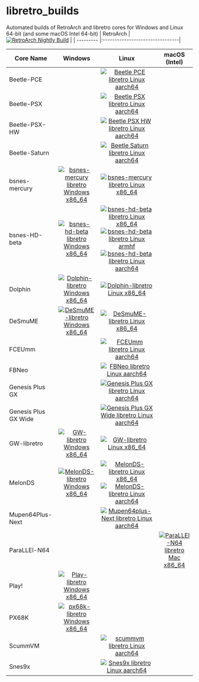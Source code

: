# libretro_builds
Automated builds of RetroArch and libretro cores for Windows and Linux 64-bit (and some macOS Intel 64-bit)
| RetroArch | [![RetroArch Nightly Build](https://github.com/hizzlekizzle/RetroArch-AppImage/workflows/RetroArch%20Nightly%20Build/badge.svg)](https://github.com/hizzlekizzle/RetroArch-AppImage/releases/tag/Nightlies) |
| --------- |:--------------------------------|

| Core Name | Windows | Linux | macOS (Intel) |
| --------- |:-------:|:-----:|:-------------:|
| Beetle-PCE | | [![Beetle PCE libretro Linux aarch64](https://github.com/hunterk/libretro_builds/actions/workflows/linaarch64-beetle-pce.yml/badge.svg)](https://github.com/hunterk/libretro_builds/releases/download/Linux_aarch64/mednafen_pce_libretro.so.zip) | |
| Beetle-PSX | | [![Beetle PSX libretro Linux aarch64](https://github.com/hunterk/libretro_builds/actions/workflows/linaarch64-beetle-psx.yml/badge.svg)](https://github.com/hunterk/libretro_builds/releases/download/Linux_aarch64/mednafen_psx_libretro.so.zip) | |
| Beetle-PSX-HW | | [![Beetle PSX HW libretro Linux aarch64](https://github.com/hunterk/libretro_builds/actions/workflows/linaarch64-beetle-psx-hw.yml/badge.svg)](https://github.com/hunterk/libretro_builds/releases/download/Linux_aarch64/mednafen_psx_hw_libretro.so.zip) | |
| Beetle-Saturn | | [![Beetle Saturn libretro Linux aarch64](https://github.com/hunterk/libretro_builds/actions/workflows/linaarch64_beetle-saturn.yml/badge.svg)](https://github.com/hunterk/libretro_builds/releases/download/Linux_aarch64/mednafen_saturn_libretro.so.zip) | |
| bsnes-mercury | [![bsnes-mercury libretro Windows x86_64](https://github.com/hunterk/libretro_builds/workflows/bsnes-mercury%20libretro%20Windows%20x86_64/badge.svg)](https://github.com/hunterk/libretro_builds/releases/download/Windows_64-bit/bsnes-mercury-bundle.zip) | [![bsnes-mercury libretro Linux x86_64](https://github.com/hunterk/libretro_builds/workflows/bsnes-mercury%20libretro%20Linux%20x86_64/badge.svg)](https://github.com/hunterk/libretro_builds/releases/download/Linux_64-bit/bsnes-mercury-bundle.zip) | |
| bsnes-HD-beta | [![bsnes-hd-beta libretro Windows x86_64](https://github.com/hunterk/libretro_builds/workflows/bsnes-hd-beta%20libretro%20Windows%20x86_64/badge.svg)](https://github.com/hunterk/libretro_builds/releases/download/Windows_64-bit/bsnes_hd_beta_libretro.dll.zip) | [![bsnes-hd-beta libretro Linux x86_64](https://github.com/hunterk/libretro_builds/workflows/bsnes-hd-beta%20libretro%20Linux%20x86_64/badge.svg)](https://github.com/hunterk/libretro_builds/releases/download/Linux_64-bit/bsnes_hd_beta_libretro.so.zip)[![bsnes-hd-beta libretro Linux armhf](https://github.com/hunterk/libretro_builds/actions/workflows/linarmhf_bsnes-hd-beta.yml/badge.svg)](https://github.com/hunterk/libretro_builds/releases/download/Linux_armhf/bsnes_hd_beta_libretro.so.zip)[![bsnes-hd-beta libretro Linux aarch64](https://github.com/hunterk/libretro_builds/actions/workflows/linaarch64_bsnes-hd-beta.yml/badge.svg)](https://github.com/hunterk/libretro_builds/releases/download/Linux_aarch64/bsnes_hd_beta_libretro.so.zip)| |
| Dolphin   | [![Dolphin-libretro Windows x86_64](https://github.com/hunterk/libretro_builds/workflows/Dolphin-libretro%20Windows%20x86_64/badge.svg)](https://github.com/hunterk/libretro_builds/releases/download/Windows_64-bit/dolphin_libretro.dll.zip) | [![Dolphin-libretro Linux x86_64](https://github.com/hunterk/libretro_builds/workflows/Dolphin-libretro%20Linux%20x86_64/badge.svg)](https://github.com/hunterk/libretro_builds/releases/download/Linux_64-bit/dolphin_libretro.so.zip) | |
| DeSmuME   | [![DeSmuME-libretro Windows x86_64](https://github.com/hunterk/libretro_builds/workflows/DeSmuME-libretro%20Windows%20x86_64/badge.svg)](https://github.com/hunterk/libretro_builds/releases/download/Windows_64-bit/desmume_libretro.dll.zip) | [![DeSmuME-libretro Linux x86_64](https://github.com/hunterk/libretro_builds/workflows/DeSmuME-libretro%20Linux%20x86_64/badge.svg)](https://github.com/hunterk/libretro_builds/releases/download/Linux_64-bit/desmume_libretro.so.zip) | |
| FCEUmm | | [![FCEUmm libretro Linux aarch64](https://github.com/hunterk/libretro_builds/actions/workflows/linaarch64-fceumm.yml/badge.svg)](https://github.com/hunterk/libretro_builds/releases/download/Linux_aarch64/fceumm_libretro.so.zip) | |
| FBNeo | | [![FBNeo libretro Linux aarch64](https://github.com/hunterk/libretro_builds/actions/workflows/linaarch64_fbneo.yml/badge.svg)](https://github.com/hunterk/libretro_builds/releases/download/Linux_aarch64/fbneo_libretro.so.zip) | |
| Genesis Plus GX | | [![Genesis Plus GX libretro Linux aarch64](https://github.com/hunterk/libretro_builds/actions/workflows/linaarch64_gpgx.yml/badge.svg)](https://github.com/hunterk/libretro_builds/releases/download/Linux_aarch64/genesis_plus_gx_libretro.so.zip) | |
| Genesis Plus GX Wide | | [![Genesis Plus GX Wide libretro Linux aarch64](https://github.com/hunterk/libretro_builds/actions/workflows/linaarch64_gpgx-wide.yml/badge.svg)](https://github.com/hunterk/libretro_builds/releases/download/Linux_aarch64/genesis_plus_gx_wide_libretro.so.zip) | |
| GW-libretro   | [![GW-libretro Windows x86_64](https://github.com/hunterk/libretro_builds/workflows/GW-libretro%20Windows%20x86_64/badge.svg)](https://github.com/hunterk/libretro_builds/releases/download/Windows_64-bit/gw_libretro.dll.zip) | [![GW-libretro Linux x86_64](https://github.com/hunterk/libretro_builds/workflows/GW-libretro%20Linux%20x86_64/badge.svg)](https://github.com/hunterk/libretro_builds/releases/download/Linux_64-bit/gw_libretro.so.zip) | |
| MelonDS   | [![MelonDS-libretro Windows x86_64](https://github.com/hunterk/libretro_builds/workflows/MelonDS-libretro%20Windows%20x86_64/badge.svg)](https://github.com/hunterk/libretro_builds/releases/download/Windows_64-bit/melonds_libretro.dll.zip) | [![MelonDS-libretro Linux x86_64](https://github.com/hunterk/libretro_builds/workflows/MelonDS-libretro%20Linux%20x86_64/badge.svg)](https://github.com/hunterk/libretro_builds/releases/download/Linux_64-bit/melonds_libretro.so.zip)[![MelonDS-libretro Linux aarch64](https://github.com/hunterk/libretro_builds/actions/workflows/linaarch64-melonds.yml/badge.svg)](https://github.com/hunterk/libretro_builds/actions/workflows/linaarch64-melonds.yml) | |
| Mupen64Plus-Next | | [![Mupen64plus-Next libretro Linux aarch64](https://github.com/hunterk/libretro_builds/actions/workflows/linaarch64_mupen64plus-next.yml/badge.svg)](https://github.com/hunterk/libretro_builds/releases/download/Linux_aarch64/mupen64plus_next_libretro.so.zip) | |
| ParaLLEl-N64      | | | [![ParaLLEl-N64 libretro Mac x86_64](https://github.com/hunterk/libretro_builds/workflows/ParaLLEl-N64%20libretro%20Mac%20x86_64/badge.svg)](https://github.com/hunterk/libretro_builds/releases/download/macOS_x86_64/parallel_n64_libretro.dylib.zip) | |
| Play!      | [![Play-libretro Windows x86_64](https://github.com/hunterk/libretro_builds/actions/workflows/win64_play.yml/badge.svg)](https://github.com/hunterk/libretro_builds/releases/download/Windows_64-bit/play_libretro.dll.zip) | |
| PX68K      | [![px68k-libretro Windows x86_64](https://github.com/hunterk/libretro_builds/actions/workflows/win64_px68k.yml/badge.svg)](https://github.com/hunterk/libretro_builds/releases/download/Windows_64-bit/px68k_libretro.dll.zip) | | 
| ScummVM      | | [![scummvm libretro Linux aarch64](https://github.com/hunterk/libretro_builds/actions/workflows/linaarch64_scummvm.yml/badge.svg)](https://github.com/hunterk/libretro_builds/releases/download/Linux_aarch64/scummvm_libretro.so.zip) | |
| Snes9x      | | [![Snes9x libretro Linux aarch64](https://github.com/hunterk/libretro_builds/actions/workflows/linaarch64_snes9x.yml/badge.svg)](https://github.com/hunterk/libretro_builds/releases/download/Linux_aarch64/snes9x_libretro.so.zip) | |
